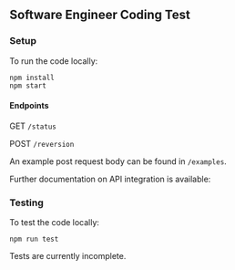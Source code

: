 ## Software Engineer Coding Test

### Setup
To run the code locally:

```
npm install
npm start
```

#### Endpoints

GET `/status`

POST `/reversion`

An example post request body can be found in `/examples`. 

Further documentation on API integration is available: 

### Testing
To test the code locally:

```
npm run test
```

Tests are currently incomplete. 